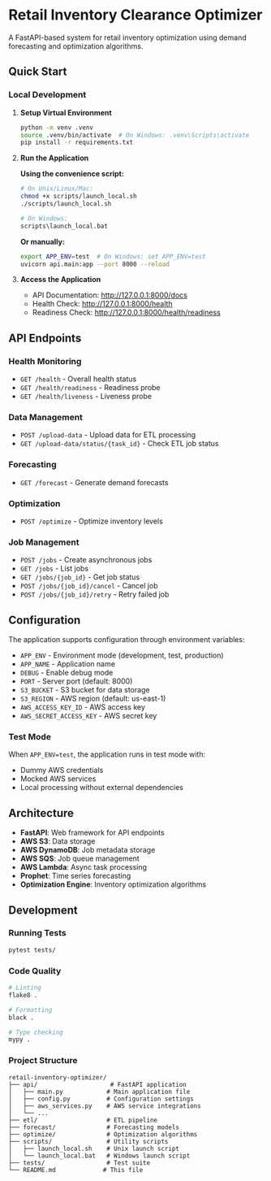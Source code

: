 # Retail Inventory Clearance Optimizer

A FastAPI-based system for retail inventory optimization using demand forecasting and optimization algorithms.

## Quick Start

### Local Development

1. **Setup Virtual Environment**
   ```bash
   python -m venv .venv
   source .venv/bin/activate  # On Windows: .venv\Scripts\activate
   pip install -r requirements.txt
   ```

2. **Run the Application**
   
   **Using the convenience script:**
   ```bash
   # On Unix/Linux/Mac:
   chmod +x scripts/launch_local.sh
   ./scripts/launch_local.sh
   
   # On Windows:
   scripts\launch_local.bat
   ```
   
   **Or manually:**
   ```bash
   export APP_ENV=test  # On Windows: set APP_ENV=test
   uvicorn api.main:app --port 8000 --reload
   ```

3. **Access the Application**
   - API Documentation: http://127.0.0.1:8000/docs
   - Health Check: http://127.0.0.1:8000/health
   - Readiness Check: http://127.0.0.1:8000/health/readiness

## API Endpoints

### Health Monitoring
- `GET /health` - Overall health status
- `GET /health/readiness` - Readiness probe
- `GET /health/liveness` - Liveness probe

### Data Management
- `POST /upload-data` - Upload data for ETL processing
- `GET /upload-data/status/{task_id}` - Check ETL job status

### Forecasting
- `GET /forecast` - Generate demand forecasts

### Optimization
- `POST /optimize` - Optimize inventory levels

### Job Management
- `POST /jobs` - Create asynchronous jobs
- `GET /jobs` - List jobs
- `GET /jobs/{job_id}` - Get job status
- `POST /jobs/{job_id}/cancel` - Cancel job
- `POST /jobs/{job_id}/retry` - Retry failed job

## Configuration

The application supports configuration through environment variables:

- `APP_ENV` - Environment mode (development, test, production)
- `APP_NAME` - Application name
- `DEBUG` - Enable debug mode
- `PORT` - Server port (default: 8000)
- `S3_BUCKET` - S3 bucket for data storage
- `S3_REGION` - AWS region (default: us-east-1)
- `AWS_ACCESS_KEY_ID` - AWS access key
- `AWS_SECRET_ACCESS_KEY` - AWS secret key

### Test Mode

When `APP_ENV=test`, the application runs in test mode with:
- Dummy AWS credentials
- Mocked AWS services
- Local processing without external dependencies

## Architecture

- **FastAPI**: Web framework for API endpoints
- **AWS S3**: Data storage
- **AWS DynamoDB**: Job metadata storage
- **AWS SQS**: Job queue management
- **AWS Lambda**: Async task processing
- **Prophet**: Time series forecasting
- **Optimization Engine**: Inventory optimization algorithms

## Development

### Running Tests
```bash
pytest tests/
```

### Code Quality
```bash
# Linting
flake8 .

# Formatting
black .

# Type checking
mypy .
```

### Project Structure
```
retail-inventory-optimizer/
├── api/                    # FastAPI application
│   ├── main.py            # Main application file
│   ├── config.py          # Configuration settings
│   ├── aws_services.py    # AWS service integrations
│   └── ...
├── etl/                   # ETL pipeline
├── forecast/              # Forecasting models
├── optimize/              # Optimization algorithms
├── scripts/               # Utility scripts
│   ├── launch_local.sh    # Unix launch script
│   └── launch_local.bat   # Windows launch script
├── tests/                 # Test suite
└── README.md             # This file
```
